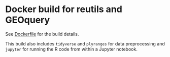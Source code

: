 # Docker build for reutils and GEOquery

See [Dockerfile](./Dockerfile) for the build details.

This build also includes `tidyverse` and `plyranges` for data preprocessing and `jupyter` for running the R code from within a Jupyter notebook.